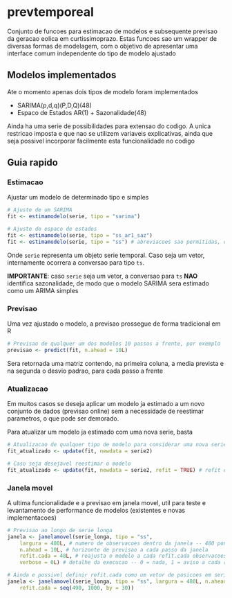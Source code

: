 # prevtemporeal

Conjunto de funcoes para estimacao de modelos e subsequente previsao da geracao eolica em
curtissimoprazo. Estas funcoes sao um wrapper de diversas formas de modelagem, com o objetivo de
apresentar uma interface comum independente do tipo de modelo ajustado

## Modelos implementados

Ate o momento apenas dois tipos de modelo foram implementados

* SARIMA(p,d,q)(P,D,Q)(48)
* Espaco de Estados AR(1) + Sazonalidade(48)

Ainda ha uma serie de possibilidades para extensao do codigo. A unica restricao imposta e que nao se
utilizem variaveis explicativas, ainda que seja possivel incorporar facilmente esta funcionalidade
no codigo

## Guia rapido

### Estimacao

Ajustar um modelo de determinado tipo e simples

```r
# Ajuste de um SARIMA
fit <- estimamodelo(serie, tipo = "sarima")

# Ajuste do espaco de estados
fit <- estimamodelo(serie, tipo = "ss_ar1_saz")
fit <- estimamodelo(serie, tipo = "ss") # abreviacoes sao permitidas, contanto que haja match unico
```

Onde `serie` representa um objeto serie temporal. Caso seja um vetor, internamente ocorrera a
conversao para tipo `ts`.

**IMPORTANTE**: caso `serie` seja um vetor, a conversao para `ts` **NAO** identifica sazonalidade, de
modo que o modelo SARIMA sera estimado como um ARIMA simples

### Previsao

Uma vez ajustado o modelo, a previsao prossegue de forma tradicional em R

```r
# Previsao de qualquer um dos modelos 10 passos a frente, por exemplo
previsao <- predict(fit, n.ahead = 10L)
```

Sera retornada uma matriz contendo, na primeira coluna, a media prevista e na segunda o desvio
padrao, para cada passo a frente

### Atualizacao

Em muitos casos se deseja aplicar um modelo ja estimado a um novo conjunto de dados (previsao
online) sem a necessidade de reestimar parametros, o que pode ser demorado.

Para atualizar um modelo ja estimado com uma nova serie, basta

```r
# Atualizacao de qualquer tipo de modelo para considerar uma nova serie chamada serie2
fit_atualizado <- update(fit, newdata = serie2)

# Caso seja desejavel reestimar o modelo
fit_atualizado <- update(fit, newdata = serie2, refit = TRUE) # refit e, por padrao, = FALSE
```

### Janela movel

A ultima funcionalidade e a previsao em janela movel, util para teste e levantamento de performance
de modelos (existentes e novas implementacoes)

```r
# Previsao ao longo de serie_longa
janela <- janelamovel(serie_longa, tipo = "ss", 
    largura = 480L, # numero de observacoes dentro da janela -- 480 pontos = 10 dias
    n.ahead = 10L, # horizonte de previsao a cada passo da janela
    refit.cada = 48L, # reajusta o modelo a cada refit.cada observacoes -- 48 = a cada dia
    verbose = 0L) # detalhe da execucao -- 0 = nada, 1 = aviso a cada refit, 2 = aviso a cada passo

# Ainda e possivel definir refit.cada como um vetor de posicoes em serie_longa para reajustar
janela <- janelamovel(serie_longa, tipo = "ss", largura = 480L, n.ahead = 10L,
    refit.cada = seq(490, 1000, by = 30))
```

